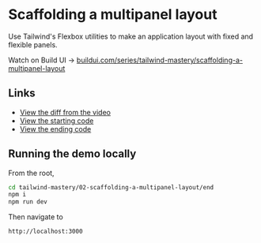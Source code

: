 # Scaffolding a multipanel layout

Use Tailwind's Flexbox utilities to make an application layout with fixed and flexible panels.

Watch on Build UI → [buildui.com/series/tailwind-mastery/scaffolding-a-multipanel-layout](http://buildui.com/series/tailwind-mastery/scaffolding-a-multipanel-layout)

## Links

- [View the diff from the video](https://github.com/builduilabs/tailwind-mastery/commit/0836db8c16976c9383b5ccf038c0ffd4a6025888)
- [View the starting code](./begin/pages/index.js)
- [View the ending code](./end/pages/index.js)

## Running the demo locally

From the root,

```sh
cd tailwind-mastery/02-scaffolding-a-multipanel-layout/end
npm i
npm run dev
```

Then navigate to

```
http://localhost:3000
```